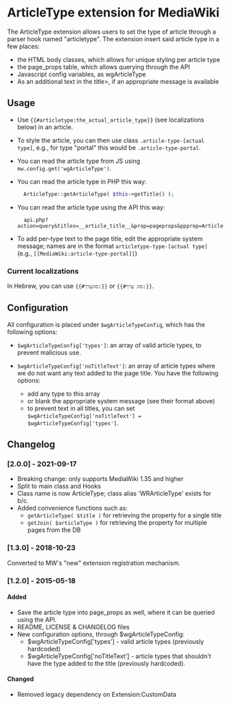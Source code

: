 ArticleType extension for MediaWiki
=============================================

The ArticleType extension allows users to set the type of article through a parser hook named
"articletype". The extension insert said article type in a few places:

- the HTML body classes, which allows for unique styling per article type
- the page_props table, which allows querying through the API
- Javascript config variables, as wgArticleType
- As an additional text in the title>, if an appropriate message is available


## Usage
- Use `{{#articletype:the_actual_article_type}}` (see localizations below) in an article.
- To style the article, you can then use class `.article-type-[actual type]`, e.g., for type "portal"
  this would be `.article-type-portal`.
- You can read the article type from JS using `mw.config.get('wgArticleType')`.
- You can read the article type in PHP this way:
  ```php
    ArticleType::getArticleType( $this->getTitle() );
  ```
- You can read the article type using the API this way:

        api.php?action=query&titles=__article_title__&prop=pageprops&ppprop=ArticleType
- To add per-type text to the page title, edit the appropriate system message; names are in the format
  `articletype-type-[actual type]` (e.g., `[[MediaWiki:article-type-portal]]`)

### Current localizations
In Hebrew, you can use `{{#סוגערך:}}` or `{{#סוג ערך:}}`.

## Configuration
All configuration is placed under `$wgArticleTypeConfig`, which has the following options:

- `$wgArticleTypeConfig['types']`: an array of valid article types, to prevent malicious use.

- `$wgArticleTypeConfig['noTitleText']`: an array of article types where we do not want any text added
  to the page title. You have the following options:
    - add any type to this array
    - or blank the appropriate system message (see their format above)
    - to prevent text in all titles, you can set `$wgArticleTypeConfig['noTitleText'] = $wgArticleTypeConfig['types']`.

## Changelog

### [2.0.0] - 2021-09-17
- Breaking change: only supports MediaWiki 1.35 and higher
- Split to main class and Hooks
- Class name is now ArticleType; class alias 'WRArticleType' exists for b/c.
- Added convenience functions such as:
	- `getArticleType( $title )` for retrieving the property for a single title
	- `getJoin( $articleType )` for retrieving the property for multiple pages from the DB

### [1.3.0] - 2018-10-23
Converted to MW's "new" extension registration mechanism.

### [1.2.0] - 2015-05-18
#### Added
- Save the article type into page_props as well, where it can be queried
  using the API.
- README, LICENSE & CHANGELOG files
- New configuration options, through $wgArticleTypeConfig:
	- $wgArticleTypeConfig['types'] - valid article types (previously hardcoded)
	- $wgArticleTypeConfig['noTitleText'] - article types that shouldn't have the type added
	  to the title (previously hardcoded).

#### Changed
- Removed legacy dependency on Extension:CustomData
